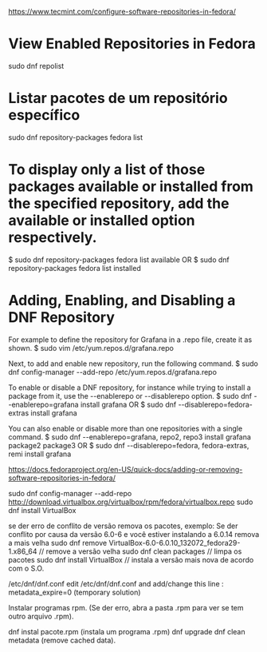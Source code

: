 https://www.tecmint.com/configure-software-repositories-in-fedora/

# View Enabled Repositories in Fedora
sudo dnf repolist

# Listar pacotes de um repositório específico
sudo dnf repository-packages fedora list

# To display only a list of those packages available or installed from the specified repository, add the available or installed option respectively.
$ sudo dnf repository-packages fedora list available
OR
$ sudo dnf repository-packages fedora list installed



# Adding, Enabling, and Disabling a DNF Repository
For example to define the repository for Grafana in a .repo file, create it as shown.
$ sudo vim /etc/yum.repos.d/grafana.repo

Next, to add and enable new repository, run the following command.
$ sudo dnf config-manager --add-repo /etc/yum.repos.d/grafana.repo

To enable or disable a DNF repository, for instance while trying to install a package from it, use the --enablerepo or --disablerepo option.
$ sudo dnf --enablerepo=grafana install grafana
OR
$ sudo dnf --disablerepo=fedora-extras install grafana

You can also enable or disable more than one repositories with a single command.
$ sudo dnf --enablerepo=grafana, repo2, repo3 install grafana package2 package3
OR
$ sudo dnf --disablerepo=fedora, fedora-extras, remi install grafana

https://docs.fedoraproject.org/en-US/quick-docs/adding-or-removing-software-repositories-in-fedora/

sudo dnf config-manager --add-repo http://download.virtualbox.org/virtualbox/rpm/fedora/virtualbox.repo
sudo dnf install VirtualBox

se der erro de conflito de versão remova os pacotes, exemplo:
Se der conflito por causa da versão 6.0-6 e você
estiver instalando a 6.0.14 remova a mais velha
sudo dnf remove VirtualBox-6.0-6.0.10_132072_fedora29-1.x86_64  // remove a versão velha
sudo dnf clean packages  // limpa os pacotes
sudo dnf install VirtualBox  // instala a versão mais nova de acordo com o S.O.




/etc/dnf/dnf.conf
edit /etc/dnf/dnf.conf and add/change this line : metadata_expire=0 (temporary solution)


Instalar programas rpm. (Se der erro, abra a pasta .rpm para ver se tem outro arquivo .rpm).

dnf instal pacote.rpm	(instala um programa .rpm)
dnf upgrade
dnf clean metadata	(remove cached data).



